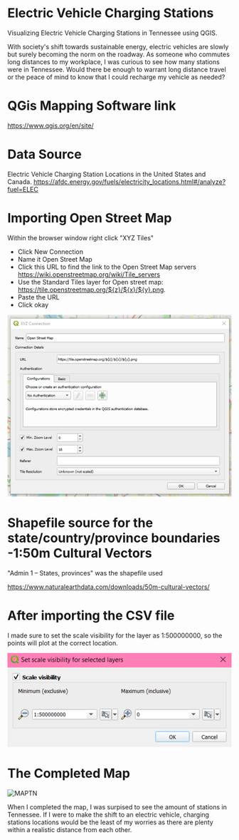 # Electric Vehicle Charging Stations

Visualizing Electric Vehicle Charging Stations in Tennessee using QGIS. 

With society's shift towards sustainable energy, electric vehicles are slowly but surely becoming the norm on the roadway. As someone who commutes long distances to my workplace, I was curious to see how many stations were in Tennessee. Would there be enough to warrant long distance travel or the peace of mind to know that I could recharge my vehicle as needed?

# QGis Mapping Software link

https://www.qgis.org/en/site/

# Data Source

Electric Vehicle Charging Station Locations in the United States and Canada. 
https://afdc.energy.gov/fuels/electricity_locations.html#/analyze?fuel=ELEC

# Importing Open Street Map
Within the browser window right click "XYZ Tiles"
* Click New Connection
* Name it Open Street Map
* Click this URL to find the link to the Open Street Map servers https://wiki.openstreetmap.org/wiki/Tile_servers
* Use the Standard Tiles layer for Open street map: https://tile.openstreetmap.org/${z}/${x}/${y}.png. 
* Paste the URL
* Click okay

![XYZTileExample](https://github.com/kbvss/ElectricVehChargingStations/blob/main/XYZ%20tile%20example.png?raw=true)


# Shapefile source for the state/country/province boundaries -1:50m Cultural Vectors

"Admin 1 – States, provinces" was the shapefile used

https://www.naturalearthdata.com/downloads/50m-cultural-vectors/


# After importing the CSV file 

I made sure to set the scale visibility for the layer as 1:500000000, so the points will plot at the correct location.

![ScaleVisi](https://github.com/kbvss/ElectricVehChargingStations/blob/main/ScaleVisibility.PNG?raw=true)


# The Completed Map


![MAPTN](https://github.com/kbvss/ElectricVehChargingStations/blob/main/Electric%20Vehicle%20Charging%20stations.png?raw=true)


When I completed the map, I was surpised to see the amount of stations in Tennessee. If I were to make the shift to an electric vehicle, charging stations locations would be the least of my worries as there are plenty within a realistic distance from each other.
